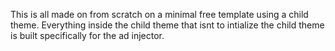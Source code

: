 This is all made on from scratch on a minimal free template using a child theme. Everything inside the child theme that isnt to intialize the child theme is built specifically for the ad injector.